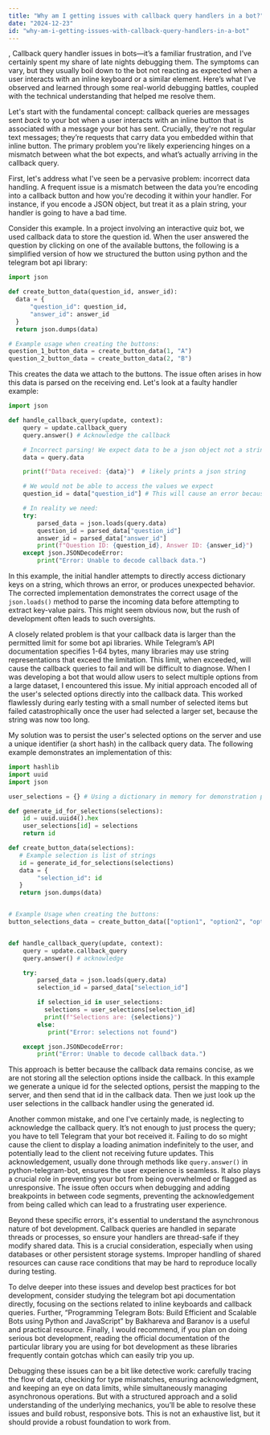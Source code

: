 ```yaml
---
title: "Why am I getting issues with callback query handlers in a bot?"
date: "2024-12-23"
id: "why-am-i-getting-issues-with-callback-query-handlers-in-a-bot"
---
```


,  Callback query handler issues in bots—it’s a familiar frustration, and I’ve certainly spent my share of late nights debugging them. The symptoms can vary, but they usually boil down to the bot not reacting as expected when a user interacts with an inline keyboard or a similar element. Here’s what I’ve observed and learned through some real-world debugging battles, coupled with the technical understanding that helped me resolve them.

Let's start with the fundamental concept: callback queries are messages sent *back* to your bot when a user interacts with an inline button that is associated with a message your bot has sent. Crucially, they're not regular text messages; they’re requests that carry data you embedded within that inline button. The primary problem you're likely experiencing hinges on a mismatch between what the bot expects, and what’s actually arriving in the callback query.

First, let's address what I've seen be a pervasive problem: incorrect data handling. A frequent issue is a mismatch between the data you’re encoding into a callback button and how you're decoding it within your handler. For instance, if you encode a JSON object, but treat it as a plain string, your handler is going to have a bad time.

Consider this example. In a project involving an interactive quiz bot, we used callback data to store the question id. When the user answered the question by clicking on one of the available buttons, the following is a simplified version of how we structured the button using python and the telegram bot api library:

```python
import json

def create_button_data(question_id, answer_id):
  data = {
      "question_id": question_id,
      "answer_id": answer_id
  }
  return json.dumps(data)

# Example usage when creating the buttons:
question_1_button_data = create_button_data(1, "A")
question_2_button_data = create_button_data(2, "B")
```
This creates the data we attach to the buttons. The issue often arises in how this data is parsed on the receiving end. Let's look at a faulty handler example:

```python
import json

def handle_callback_query(update, context):
    query = update.callback_query
    query.answer() # Acknowledge the callback

    # Incorrect parsing! We expect data to be a json object not a string
    data = query.data

    print(f"Data received: {data}")  # likely prints a json string

    # We would not be able to access the values we expect
    question_id = data["question_id"] # This will cause an error because we are trying to access dictionary keys on a string

    # In reality we need:
    try:
        parsed_data = json.loads(query.data)
        question_id = parsed_data["question_id"]
        answer_id = parsed_data["answer_id"]
        print(f"Question ID: {question_id}, Answer ID: {answer_id}")
    except json.JSONDecodeError:
        print("Error: Unable to decode callback data.")
```
In this example, the initial handler attempts to directly access dictionary keys on a string, which throws an error, or produces unexpected behavior. The corrected implementation demonstrates the correct usage of the `json.loads()` method to parse the incoming data before attempting to extract key-value pairs. This might seem obvious now, but the rush of development often leads to such oversights.

A closely related problem is that your callback data is larger than the permitted limit for some bot api libraries. While Telegram’s API documentation specifies 1-64 bytes, many libraries may use string representations that exceed the limitation. This limit, when exceeded, will cause the callback queries to fail and will be difficult to diagnose. When I was developing a bot that would allow users to select multiple options from a large dataset, I encountered this issue. My initial approach encoded all of the user's selected options directly into the callback data. This worked flawlessly during early testing with a small number of selected items but failed catastrophically once the user had selected a larger set, because the string was now too long.

My solution was to persist the user's selected options on the server and use a unique identifier (a short hash) in the callback query data. The following example demonstrates an implementation of this:

```python
import hashlib
import uuid
import json

user_selections = {} # Using a dictionary in memory for demonstration purposes

def generate_id_for_selections(selections):
    id = uuid.uuid4().hex
    user_selections[id] = selections
    return id

def create_button_data(selections):
   # Example selection is list of strings
   id = generate_id_for_selections(selections)
   data = {
        "selection_id": id
   }
   return json.dumps(data)


# Example Usage when creating the buttons:
button_selections_data = create_button_data(["option1", "option2", "option3", "option4", "option5", "option6"])


def handle_callback_query(update, context):
    query = update.callback_query
    query.answer() # acknowledge

    try:
        parsed_data = json.loads(query.data)
        selection_id = parsed_data["selection_id"]

        if selection_id in user_selections:
          selections = user_selections[selection_id]
          print(f"Selections are: {selections}")
        else:
           print("Error: selections not found")

    except json.JSONDecodeError:
        print("Error: Unable to decode callback data.")

```
This approach is better because the callback data remains concise, as we are not storing all the selection options inside the callback. In this example we generate a unique id for the selected options, persist the mapping to the server, and then send that id in the callback data. Then we just look up the user selections in the callback handler using the generated id.

Another common mistake, and one I've certainly made, is neglecting to acknowledge the callback query. It’s not enough to just process the query; you have to tell Telegram that your bot received it. Failing to do so might cause the client to display a loading animation indefinitely to the user, and potentially lead to the client not receiving future updates. This acknowledgement, usually done through methods like `query.answer()` in python-telegram-bot, ensures the user experience is seamless. It also plays a crucial role in preventing your bot from being overwhelmed or flagged as unresponsive. The issue often occurs when debugging and adding breakpoints in between code segments, preventing the acknowledgement from being called which can lead to a frustrating user experience.

Beyond these specific errors, it's essential to understand the asynchronous nature of bot development. Callback queries are handled in separate threads or processes, so ensure your handlers are thread-safe if they modify shared data. This is a crucial consideration, especially when using databases or other persistent storage systems. Improper handling of shared resources can cause race conditions that may be hard to reproduce locally during testing.

To delve deeper into these issues and develop best practices for bot development, consider studying the telegram bot api documentation directly, focusing on the sections related to inline keyboards and callback queries. Further, “Programming Telegram Bots: Build Efficient and Scalable Bots using Python and JavaScript” by Bakhareva and Baranov is a useful and practical resource. Finally, I would recommend, if you plan on doing serious bot development, reading the official documentation of the particular library you are using for bot development as these libraries frequently contain gotchas which can easily trip you up.

Debugging these issues can be a bit like detective work: carefully tracing the flow of data, checking for type mismatches, ensuring acknowledgment, and keeping an eye on data limits, while simultaneously managing asynchronous operations. But with a structured approach and a solid understanding of the underlying mechanics, you’ll be able to resolve these issues and build robust, responsive bots. This is not an exhaustive list, but it should provide a robust foundation to work from.

